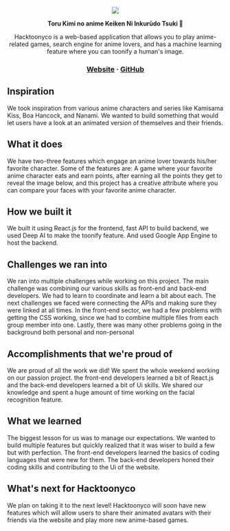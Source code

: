 <p align="center"><img src="https://media.discordapp.net/attachments/862347429638176838/863688376606654474/133122fca467b51526741b9c5e8d9db5.jpg?width=1030&height=644" /></p>

<p align="center">
  <strong>Toru Kimi no anime Keiken Ni Inkurūdo Tsuki 🚀</strong>
</p>

<p align="center">Hacktoonyco is a web-based application that allows you to play anime-related games, search engine for anime lovers, and has a machine learning feature where you can toonify a human's image.</p>

<h3 align="center">
  <a href="https://hacktoony.co/">Website</a>
  <span> · </span>
  <a href="https://github.com/ri-tae-ka/Hacktoonyco">GitHub</a>
</h3>

## Inspiration

We took inspiration from various anime characters and series like Kamisama Kiss, Boa Hancock, and Nanami. We wanted to build something that would let users have a look at an animated version of themselves and their friends.

## What it does

We have two-three features which engage an anime lover towards his/her favorite character. Some of the features are: A game where your favorite anime character eats and earn points, after earning all the points they get to reveal the image below, and this project has a creative attribute where you can compare your faces with your favorite anime character.

## How we built it

We built it using React.js for the frontend, fast API to build backend, we used Deep AI to make the toonify feature. And used Google App Engine to host the backend.

## Challenges we ran into

We ran into multiple challenges while working on this project. The main challenge was combining our various skills as front-end and back-end developers. We had to learn to coordinate and learn a bit about each. The next challenges we faced were connecting the APIs and making sure they were linked at all times. In the front-end sector, we had a few problems with getting the CSS working, since we had to combine multiple files from each group member into one. Lastly, there was many other problems going in the background both personal and non-personal

## Accomplishments that we're proud of

We are proud of all the work we did! We spent the whole weekend working on our passion project. the front-end developers learned a bit of React.js and the back-end developers learned a bit of Ui skills. We shared our knowledge and spent a huge amount of time working on the facial recognition feature.

## What we learned

The biggest lesson for us was to manage our expectations. We wanted to build multiple features but quickly realized that it was wiser to build a few but with perfection. The front-end developers learned the basics of coding languages that were new for them. The back-end developers honed their coding skills and contributing to the Ui of the website.

## What's next for Hacktoonyco

We plan on taking it to the next level! Hacktoonyco will soon have new features which will allow users to share their animated avatars with their friends via the website and play more new anime-based games.
